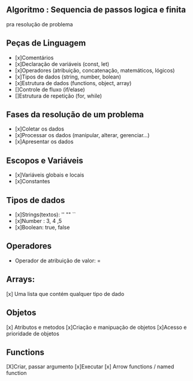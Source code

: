 ## Algoritmo : Sequencia de passos logica e finita
pra resolução de problema 


## Peças de Linguagem 

- [x]Comentários 
- [x]Declaração de variáveis (const, let)
- [x]Operadores (atribuição, concatenação, matemáticos, lógicos)
- [x]Tipos de dados (string, number, bolean)
- [x]Estrutura de dados (functions, object, array)
- []Controle de fluxo (if/elase)
- []Estrutura de repetição (for, while)

## Fases da resolução de um problema 

- [x]Coletar os dados 
- [x]Processar os dados (manipular, alterar, gerenciar...)
- [x]Apresentar os dados 

## Escopos e Variáveis 
- [x]Variáveis globais e locais 
- [x]Constantes 

## Tipos de dados 

- [x]Strings(textos): '' "" ``
- [x]Number : 3, 4 ,5 
- [x]Boolean: true, false 


## Operadores 

- Operador de atribuição de valor:  = 

## Arrays:

[x] Uma lista que contém qualquer tipo de dado


## Objetos 
[x] Atributos e metodos
[x]Criação e manipuação de objetos
[x]Acesso e prioridade de objetos 

## Functions 
[X]Criar, passar argumento 
[x]Executar
[x] Arrow functions / named function